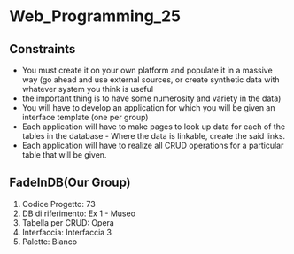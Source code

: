 # Web_Programming_25

## Constraints
- You must create it on your own platform and populate it in a massive way (go ahead and use external sources, or create synthetic data with whatever system you think is useful
- the important thing is to have some numerosity and variety in the data)
- You will have to develop an application for which you will be given an interface template (one per group)
- Each application will have to make pages to look up data for each of the tables in the database - Where the data is linkable, create the said links. 
- Each application will have to realize all CRUD 
operations for a particular table that will be given.

## FadeInDB(Our Group)
1. Codice Progetto: 73
2. DB di riferimento: Ex 1 - Museo
3. Tabella per CRUD: Opera
4. Interfaccia: Interfaccia 3
5. Palette: Bianco
